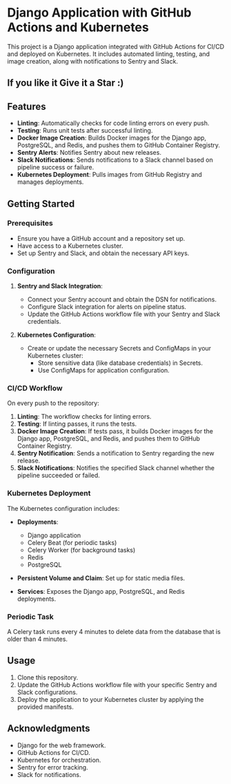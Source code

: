 # Django Application with GitHub Actions and Kubernetes

This project is a Django application integrated with GitHub Actions for CI/CD and deployed on Kubernetes. It includes automated linting, testing, and image creation, along with notifications to Sentry and Slack.

## If you like it Give it a Star :)

## Features

- **Linting**: Automatically checks for code linting errors on every push.
- **Testing**: Runs unit tests after successful linting.
- **Docker Image Creation**: Builds Docker images for the Django app, PostgreSQL, and Redis, and pushes them to GitHub Container Registry.
- **Sentry Alerts**: Notifies Sentry about new releases.
- **Slack Notifications**: Sends notifications to a Slack channel based on pipeline success or failure.
- **Kubernetes Deployment**: Pulls images from GitHub Registry and manages deployments.

## Getting Started

### Prerequisites

- Ensure you have a GitHub account and a repository set up.
- Have access to a Kubernetes cluster.
- Set up Sentry and Slack, and obtain the necessary API keys.

### Configuration

1. **Sentry and Slack Integration**:
   - Connect your Sentry account and obtain the DSN for notifications.
   - Configure Slack integration for alerts on pipeline status.
   - Update the GitHub Actions workflow file with your Sentry and Slack credentials.

2. **Kubernetes Configuration**:
   - Create or update the necessary Secrets and ConfigMaps in your Kubernetes cluster:
     - Store sensitive data (like database credentials) in Secrets.
     - Use ConfigMaps for application configuration.

### CI/CD Workflow

On every push to the repository:

1. **Linting**: The workflow checks for linting errors.
2. **Testing**: If linting passes, it runs the tests.
3. **Docker Image Creation**: If tests pass, it builds Docker images for the Django app, PostgreSQL, and Redis, and pushes them to GitHub Container Registry.
4. **Sentry Notification**: Sends a notification to Sentry regarding the new release.
5. **Slack Notifications**: Notifies the specified Slack channel whether the pipeline succeeded or failed.

### Kubernetes Deployment

The Kubernetes configuration includes:

- **Deployments**:
  - Django application
  - Celery Beat (for periodic tasks)
  - Celery Worker (for background tasks)
  - Redis
  - PostgreSQL

- **Persistent Volume and Claim**: Set up for static media files.

- **Services**: Exposes the Django app, PostgreSQL, and Redis deployments.

### Periodic Task

A Celery task runs every 4 minutes to delete data from the database that is older than 4 minutes.

## Usage

1. Clone this repository.
2. Update the GitHub Actions workflow file with your specific Sentry and Slack configurations.
3. Deploy the application to your Kubernetes cluster by applying the provided manifests.

## Acknowledgments

- Django for the web framework.
- GitHub Actions for CI/CD.
- Kubernetes for orchestration.
- Sentry for error tracking.
- Slack for notifications.
